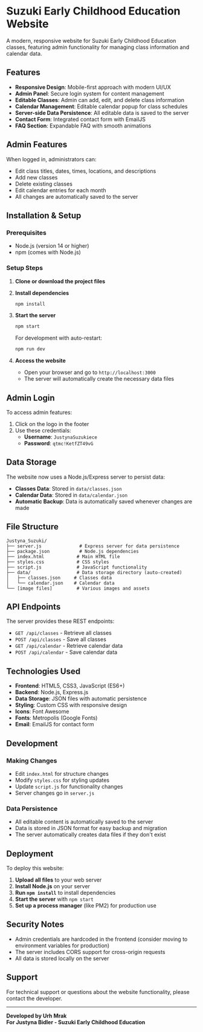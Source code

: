 # Suzuki Early Childhood Education Website

A modern, responsive website for Suzuki Early Childhood Education classes, featuring admin functionality for managing class information and calendar data.

## Features

- **Responsive Design**: Mobile-first approach with modern UI/UX
- **Admin Panel**: Secure login system for content management
- **Editable Classes**: Admin can add, edit, and delete class information
- **Calendar Management**: Editable calendar popup for class schedules
- **Server-side Data Persistence**: All editable data is saved to the server
- **Contact Form**: Integrated contact form with EmailJS
- **FAQ Section**: Expandable FAQ with smooth animations

## Admin Features

When logged in, administrators can:

- Edit class titles, dates, times, locations, and descriptions
- Add new classes
- Delete existing classes
- Edit calendar entries for each month
- All changes are automatically saved to the server

## Installation & Setup

### Prerequisites

- Node.js (version 14 or higher)
- npm (comes with Node.js)

### Setup Steps

1. **Clone or download the project files**

2. **Install dependencies**

   ```bash
   npm install
   ```

3. **Start the server**

   ```bash
   npm start
   ```

   For development with auto-restart:

   ```bash
   npm run dev
   ```

4. **Access the website**
   - Open your browser and go to `http://localhost:3000`
   - The server will automatically create the necessary data files

## Admin Login

To access admin features:

1. Click on the logo in the footer
2. Use these credentials:
   - **Username**: `JustynaSuzukiece`
   - **Password**: `qtmc!KetfZT49vG`

## Data Storage

The website now uses a Node.js/Express server to persist data:

- **Classes Data**: Stored in `data/classes.json`
- **Calendar Data**: Stored in `data/calendar.json`
- **Automatic Backup**: Data is automatically saved whenever changes are made

## File Structure

```
Justyna_Suzuki/
├── server.js              # Express server for data persistence
├── package.json           # Node.js dependencies
├── index.html            # Main HTML file
├── styles.css            # CSS styles
├── script.js             # JavaScript functionality
├── data/                 # Data storage directory (auto-created)
│   ├── classes.json     # Classes data
│   └── calendar.json    # Calendar data
└── [image files]         # Various images and assets
```

## API Endpoints

The server provides these REST endpoints:

- `GET /api/classes` - Retrieve all classes
- `POST /api/classes` - Save all classes
- `GET /api/calendar` - Retrieve calendar data
- `POST /api/calendar` - Save calendar data

## Technologies Used

- **Frontend**: HTML5, CSS3, JavaScript (ES6+)
- **Backend**: Node.js, Express.js
- **Data Storage**: JSON files with automatic persistence
- **Styling**: Custom CSS with responsive design
- **Icons**: Font Awesome
- **Fonts**: Metropolis (Google Fonts)
- **Email**: EmailJS for contact form

## Development

### Making Changes

- Edit `index.html` for structure changes
- Modify `styles.css` for styling updates
- Update `script.js` for functionality changes
- Server changes go in `server.js`

### Data Persistence

- All editable content is automatically saved to the server
- Data is stored in JSON format for easy backup and migration
- The server automatically creates data files if they don't exist

## Deployment

To deploy this website:

1. **Upload all files** to your web server
2. **Install Node.js** on your server
3. **Run `npm install`** to install dependencies
4. **Start the server** with `npm start`
5. **Set up a process manager** (like PM2) for production use

## Security Notes

- Admin credentials are hardcoded in the frontend (consider moving to environment variables for production)
- The server includes CORS support for cross-origin requests
- All data is stored locally on the server

## Support

For technical support or questions about the website functionality, please contact the developer.

---

**Developed by Urh Mrak**  
**For Justyna Bidler - Suzuki Early Childhood Education**
